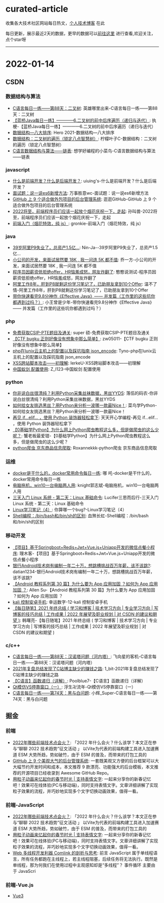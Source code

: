 # curated-article
收集各大技术社区网站每日热文，[个人技术博客](https://github.com/dravenww/blob) 在此

每日更新，展示最近2天的数据，更早的数据可以[前往这里](http://www.dravenwu.top) 进行查看,欢迎关注，点个star呀

<hr/> 

# 2022-01-14 
## CSDN 
### 数据结构与算法 
- [C语言每日一练——第88天：二叉树](https://blog.csdn.net/WhereIsHeroFrom/article/details/120355101): 英雄哪里出来-C语言每日一练——第88天：二叉树 
- [【蓝桥Java每日一练】————6.二叉树的前中后序遍历（递归与迭代）](https://blog.csdn.net/m0_57487901/article/details/122434280): 执 梗-【蓝桥Java每日一练】————6.二叉树的前中后序遍历（递归与迭代） 
- [数据结构—八大排序](https://blog.csdn.net/weixin_57675461/article/details/121903270): Hero 2021-数据结构—八大排序 
- [数据结构：二叉树的遍历（锁定八点智慧树）](https://blog.csdn.net/weixin_50502862/article/details/122398940): 柠檬叶子C-数据结构：二叉树的遍历（锁定八点智慧树） 
- [C语言数据结构与算法——链表](https://blog.csdn.net/weixin_46016019/article/details/122391559): 想学好编程的小菜鸟-C语言数据结构与算法——链表 

### javascript 
- [什么是前端开发？什么是后端开发？](https://blog.csdn.net/qq_41103843/article/details/122464769): uiuing's-什么是前端开发？什么是后端开发？ 
- [面试题：说一说es6新增方法](https://blog.csdn.net/weixin_50736511/article/details/122398629): 万事胜意wc-面试题：说一说es6新增方法 
- [GitHub 上 9 个适合做外包项目的后台管理系统](https://blog.csdn.net/weixin_47080540/article/details/122465827): 逛逛GitHub-GitHub 上 9 个适合做外包项目的后台管理系统 
- [2022将至，前端程序员们应该一起放个烟花庆祝一下，走起](https://blog.csdn.net/weixin_41937552/article/details/122484504): 孙叫兽-2022将至，前端程序员们应该一起放个烟花庆祝一下，走起 
- [前端入门（烟花特效，纯 js）](https://blog.csdn.net/m0_52212261/article/details/122483641): gronkie-前端入门（烟花特效，纯 js） 

### java 
- [39岁阿里P9失业了，总资产1.5亿...](https://blog.csdn.net/pp13164892/article/details/122476052): Nin-Ja--39岁阿里P9失业了，总资产1.5亿... 
- [小公司的开发，来面试居然要 18K , 我一问连 5K 都不值](https://blog.csdn.net/gu1857035894/article/details/122451448): 乔一方-小公司的开发，来面试居然要 18K , 我一问连 5K 都不值 
- [程序员因薪资低拒绝offer，HR恼羞成怒，网友炸翻了](https://blog.csdn.net/weixin_56331124/article/details/122459867): 憨憨说测试-程序员因薪资低拒绝offer，HR恼羞成怒，网友炸翻了 
- [阿里工作8年，肝到P8就剩这份学习笔记了，已助朋友拿到10个Offer](https://blog.csdn.net/qq_42986622/article/details/122480694): 温不了情-阿里工作8年，肝到P8就剩这份学习笔记了，已助朋友拿到10个Offer 
- [带你快速看完9.8分神作《Effective Java》—— 并发篇（工作里的这些坑你都遇到过吗？）](https://blog.csdn.net/HNU_Csee_wjw/article/details/122239784): 小王曾是少年-带你快速看完9.8分神作《Effective Java》—— 并发篇（工作里的这些坑你都遇到过吗？） 

### php 
- [免费获取CSIP-PTE题目及通关](https://blog.csdn.net/kukudeshuo/article/details/122467293): super  硕-免费获取CSIP-PTE题目及通关 
- [【CTF bugku 正则好像没有想象中那么简单】](https://blog.csdn.net/zw05011/article/details/122483680): zw05011-【CTF bugku 正则好像没有想象中那么简单】 
- [php在lunix云主机上的配置以及踩坑指南 json_encode](https://blog.csdn.net/weixin_44822939/article/details/122483341): Tyno-php在lunix云主机上的配置以及踩坑指南 json_encode 
- [XSS跨站脚本攻击——初理解](https://blog.csdn.net/weixin_45996361/article/details/122484748): IerkeU-XSS跨站脚本攻击——初理解 
- [中国蚁剑 配置使用](https://blog.csdn.net/Z_l123/article/details/122481886): Z_l123-中国蚁剑 配置使用 

### python 
- [你非说白丝很清纯？利用Python采集丝袜数据，黑丝YYDS](https://blog.csdn.net/Python_shannian/article/details/122471542): 落伍的码农-你非说白丝很清纯？利用Python采集丝袜数据，黑丝YYDS 
- [如何给女友挑选黑丝？用Python来分析一波哪一款最Nice！](https://blog.csdn.net/cainiao_python/article/details/122465421): 菜鸟学Python-如何给女友挑选黑丝？用Python来分析一波哪一款最Nice！ 
- [再见 if…elif… ，使用 Python 装饰器轻松拿下](https://blog.csdn.net/m0_64355682/article/details/122475151): 天天开心学编程-再见 if…elif… ，使用 Python 装饰器轻松拿下 
- [【0基础学Python】为什么网上Python爬虫教程这么多，但是做爬虫的这么少呢？](https://blog.csdn.net/m0_59236216/article/details/122387564): 蟹老板最爱钳-【0基础学Python】为什么网上Python爬虫教程这么多，但是做爬虫的这么少呢？ 
- [python爬虫 京东商品信息爬取](https://blog.csdn.net/weixin_44774255/article/details/122399619): Roxannekkk-python爬虫 京东商品信息爬取 

### 运维 
- [docker是干什么的，docker常用命令每日一练](https://blog.csdn.net/guorui_java/article/details/115874500): 哪 吒-docker是干什么的，docker常用命令每日一练 
- [电脑拖机，win10一台电脑两人用](https://blog.csdn.net/zhanwuguo8346/article/details/122398727): knight郭志斌-电脑拖机，win10一台电脑两人用 
- [三天入门 Linux 系统 - 第二天：Linux 基础命令](https://blog.csdn.net/m0_50546016/article/details/122392238): Lucifer三思而后行-三天入门 Linux 系统 - 第二天：Linux 基础命令 
- [Linux学习笔记（4）](https://blog.csdn.net/m0_53005929/article/details/122401045): 你算哪一个bug?-Linux学习笔记（4） 
- [Shell编程：/bin/bash和/bin/sh的区别](https://blog.csdn.net/xp871038951/article/details/122450677): 血煞长虹-Shell编程：/bin/bash和/bin/sh的区别 

### 移动开发 
- [【项目】基于Springboot+Redis+Jwt+Vue.js+Uniapp开发的微信点餐小程序](https://blog.csdn.net/qq_41941875/article/details/122457096): 理木客-【项目】基于Springboot+Redis+Jwt+Vue.js+Uniapp开发的微信点餐小程序 
- [银行Android技术岗有编制一年二十万，想跳槽挑战百万年薪，该不该跳?](https://blog.csdn.net/datian1234/article/details/122385966): datian1234-银行Android技术岗有编制一年二十万，想跳槽挑战百万年薪，该不该跳? 
- [【Android 教程系列第 30 篇】为什么要为 App 应用加固 ？如何为 App 应用加固 ？](https://blog.csdn.net/qq_42351033/article/details/122392464): Allen Su-【Android 教程系列第 30 篇】为什么要为 App 应用加固 ？如何为 App 应用加固 ？ 
- [kali 控制安卓手机](https://blog.csdn.net/lws24919/article/details/122341147): 幸运数字-12-kali 控制安卓手机 
- [【每日随笔】2021 年终总结 ( 学习和博客 | 技术学习方向 | 专业学习方向 | 写博客的技巧总结 | 工作成果 | 2022 年展望及职业规划 | 对 CSDN 的建议和期望 )](https://blog.csdn.net/han1202012/article/details/122458374): 韩曙亮-【每日随笔】2021 年终总结 ( 学习和博客 | 技术学习方向 | 专业学习方向 | 写博客的技巧总结 | 工作成果 | 2022 年展望及职业规划 | 对 CSDN 的建议和期望 ) 

### c/c++ 
- [C语言每日一练——第88天：汉诺塔问题（河内塔）](https://blog.csdn.net/m0_63325890/article/details/122434719): 飞向星的客机-C语言每日一练——第88天：汉诺塔问题（河内塔） 
- [2021年复盘总结发现了C站博主缺少的赚钱之路](https://blog.csdn.net/A757291228/article/details/122460264): 1_bit-2021年复盘总结发现了C站博主缺少的赚钱之路 
- [【C语言】函数递归（详解）](https://blog.csdn.net/m0_63123468/article/details/122462534): Poolblue7-【C语言】函数递归（详解） 
- [Qt模仿VS停靠窗口（一）](https://blog.csdn.net/qq_40945965/article/details/122389851): 浮生卍流年-Qt模仿VS停靠窗口（一） 
- [C语言每日一练——第74天：黑与白问题](https://blog.csdn.net/weixin_43772810/article/details/122420360): 小辉_Super-C语言每日一练——第74天：黑与白问题 

## 掘金 
### 前端 
- [2022年哪些前端技术点会火？](https://juejin.cn/post/7051901448044429349): 「2022 年什么会火？什么该学？本文正在参与“聊聊 2022 技术趋势”征文活动 」 以Vite为代表的前端构建工具进入加速赛道 ESM 大势所趋，势如破竹，由于 ESM 的普及，而带来的打包工具的 
- [GitHub 上 9 个美观大气的后台管理系统](https://juejin.cn/post/7052195023311339527): 一套既美观又方便的后台框架可以大大幅节约开发时间和成本，本文推荐 9 款漂亮、功能强大的后台模板，本文推荐的开源项目已经收录到 Awesome GitHub Repo。 
- [用粒子动画来忆起你的春节时光 | 支持表情文字](https://juejin.cn/post/7052152858518487053): 一起来分享你的新春记忆吧！效果可在线体验(PC与移动端)，同时支持表情文字。文章详细讲解了实现粒子效果的流程，并巧妙地实现多个文字切换动画效果，值得一看。 

### 前端-JavaScript 
- [2022年哪些前端技术点会火？](https://juejin.cn/post/7051901448044429349): 「2022 年什么会火？什么该学？本文正在参与“聊聊 2022 技术趋势”征文活动 」 以Vite为代表的前端构建工具进入加速赛道 ESM 大势所趋，势如破竹，由于 ESM 的普及，而带来的打包工具的 
- [用粒子动画来忆起你的春节时光 | 支持表情文字](https://juejin.cn/post/7052152858518487053): 一起来分享你的新春记忆吧！效果可在线体验(PC与移动端)，同时支持表情文字。文章详细讲解了实现粒子效果的流程，并巧妙地实现多个文字切换动画效果，值得一看。 
- [Web 多线程开发利器 Comlink 的剖析与思考](https://juejin.cn/post/7052086825527017480): 前言 JavaScript 属于单线程语言，所有任务都跑在主线程上，若主线程阻塞，后续任务将无法执行。既然是单线程，那为何我们在使用过程中主观感知却是“多线程”？ 事件循环 主要由于 JavaScri 

### 前端-Vue.js 
- [Vue3 <script setup lang="ts"> 使用指南](https://juejin.cn/post/7052531217333223437): Vue3 <script setup lang="ts"> 语法糖的基本使用，及其相关知识点的使用指南。 
- [静态页面代码高亮的一些尝试](https://juejin.cn/post/7052205640642461727): 公司实习，leader 让我实现静态页面的代码高亮，且看我如何一步步完成 leader 的需求，简单易懂，可以来试一试的哦 
- [「 春节游戏 」过年的压岁钱，我真的不能收！](https://juejin.cn/post/7051861310526455838): 每年在收到压岁钱的时候，我们都会推搡一下，可总是害怕推回去了。这个游戏就模拟了领压岁钱的玩法，让我们在欲迎还拒的过程中最后领到压岁钱。 

### 前端-算法 
- [2022首次更文挑战 | 创作学习持续成长，夺宝闯关赢大奖](https://juejin.cn/post/7052884569032392740): Hello , 掘友们 2022首次日新更文挑战来了哦 这已经是掘金第四次举办更文活动啦！掘金酱看到有掘友每次都热情的参加更文活动，并反馈更文活动让自己摆脱刷剧、刷视频，通过持续更文持续巩固基础、学习 
- [力扣题解 第13期：2022. 将一维数组转变成二维数组](https://juejin.cn/post/7052243439856910350): 力扣题解 第13期：2022. 将一维数组转变成二维数组 今日题目难度简单，通过率67.2%，主要考察数组相关操作，你也快来试试吧~ 
- [[路飞]_子数组和排序后的区间和](https://juejin.cn/post/7052320860140634148): 1508. 子数组和排序后的区间和 题目 给你一个数组 nums ，它包含 n 个正整数。你需要计算所有非空连续子数组的和，并将它们按升序排序，得到一个新的包含 n * (n + 1) / 2 个数字 

### 前端-React.js 
- [打造开箱即用的 react 移动端框架](https://juejin.cn/post/7052204193968291870): 前言 如果你使用 React，或者想要学习 React，还在为 create-react-app 的各种配置而烦恼，对项目配置等有疑惑，或许这篇文章能够帮助你~ 
- [为什么我们不默认全局使用React.memo或PureComponent？](https://juejin.cn/post/7052189102044610574): “纯组件”作为性能优化的手段，本应该值得在全局使用。如果我们真的那么做了，则React官方就应该默认所有的组件都是“纯组件”。但事实上React官方并没有这么做，这是为什么？ 
- [项目leader：现在后端有几十万条列表数据，你前端准备怎么渲染？](https://juejin.cn/post/7052318371630546952): 本文已参与「新人创作礼」活动，一起开启掘金创作之路 hi，小伙伴们好，今天给大家分享虚拟列表实战。工作中我们常常会遇到一些重磅问题，比如这里的列表超大数据渲染问题。很明显，几十万的数据不可能一次请求， 

### 前端-CSS 
- [用粒子动画来忆起你的春节时光 | 支持表情文字](https://juejin.cn/post/7052152858518487053): 一起来分享你的新春记忆吧！效果可在线体验(PC与移动端)，同时支持表情文字。文章详细讲解了实现粒子效果的流程，并巧妙地实现多个文字切换动画效果，值得一看。 
- [深入浅出 CSS 动画](https://juejin.cn/post/7052506940777168927): 本文将比较全面细致的梳理一下 CSS 动画的方方面面，针对每个属性用法的讲解及进阶用法的示意，希望能成为一个比较好的从入门到进阶的教程。 CSS 动画介绍及语法 首先，我们来简单介绍一下 CSS 动画 
- [快过年了，我写了一个放鞭炮动画🔥](https://juejin.cn/post/7052587733553774622): PK创意闹新春，我正在参加「春节创意投稿大赛」，详情请看：春节创意投稿大赛” 效果展示 首先放上效果图： 线上预览地址：鞭炮动画 ps：动画是一次性的，每次刷新才能看到效果，毕竟鞭炮燃放后就没了（偷懒 

### 前端-TypeScript 
- [通过一个手风琴式折叠卡片的例子解释：为什么DCarouseIndicator不直接用DCarousel上的pageIndex？](https://juejin.cn/post/7052107147496128549): 前两天写了一篇前端积木理论的实战文章，以DevUI组件库的Carousel走马灯组件为例，详细地阐述了如何将积木理论运用到组件开发中，里面提到抽象和分层的思想，通过抽象的思想将Carousel组件最核 
- [深入TypeScript，掌握接口和泛型](https://juejin.cn/post/7052252774381125662): 1. 前言 这篇文章主要介绍TypeScript的接口声明interface和泛型，这两个是在实际项目开发中比较常用的，所以单独写一篇文章介绍。 如果想从0开始学习TypeScript的同学，极力推荐 
- [【初学者笔记】🐯年要掌握 Typescript ](https://juejin.cn/post/7052514082330509319): 一尾流莺在此预祝大家虎年大吉 ~ ！JavaScript 是弱类型语言， 很多错误只有在运行时才会被发现，而 TypeScript 提供了一套静态检测机制, 可以帮助我们在编译时就发现错误。 

### 前端-LeetCode 
- [[路飞]_leetcode-315-计算右侧小于当前元素的个数](https://juejin.cn/post/7052299208048508936): [题目地址] [B站地址] 给你一个整数数组 nums **，按要求返回一个新数组 counts **。数组 counts 有该性质： counts[i] 的值是  nums[i] 右侧小于 nums 
- [[路飞]_leetcode-128-最长连续序列](https://juejin.cn/post/7052667193669976072): 题目描述 [题目地址] 给定一个未排序的整数数组 nums ，找出数字连续的最长序列（不要求序列元素在原数组中连续）的长度。 请你设计并实现时间复杂度为 O(n) **的算法解决此问题。 示例 1：  
- [LeetCode——螺旋矩阵（上下左右四指针辅助法）](https://juejin.cn/post/7052878023846002725): 题目描述 解题思路 首先定义四个指针，指向如下图所示： 按照顺时针进行遍历，分别是从左到右、从上到下、从右到左、从下到上的思路。 一轮循环后让左指针+1，继续下一轮循环，需要注意的是每次移动指针的时候 

### 前端-Node.js 
- [一次配置，处处开发(Configure Once Develop Anywhere)](https://juejin.cn/post/7052671346546835493): 一次配置，处处开发(Configure Once Develop Anywhere) 云端化你的所有开发环境，妈妈再也不用担心你的电脑坏掉重装环境了。 
- [基于nodejs 的几种http文件传输方案实践](https://juejin.cn/post/7052946931194003463): 基于nodejs的http文件传输方案在现阶段的前后端全栈开发中有都很重要的作用，本文我将通过几种方案实现http传输大文件 
- [koa踩坑日记（一）](https://juejin.cn/post/7052712021573402631): koa踩坑日记（一） 在学习koa的过程中，遇到了一个比较坑的地方，我以为是koa的bug，还给koa提了个issue，然后有个朋友给了个能解决问题的方法，我试了下，确实报错解决了，但是方法太粗暴。后 

### 前端-面试 
- [重构「屎山」？你可能永远也不该做这件事！](https://juejin.cn/post/7052237311106351111): 「 驾驭屎山的唯一方法，不是重构，而是 不重构 」 面对屎山，我们究竟要不要重构？重构前需要做好哪些准备？ 
- [最全的前端性能定位总结](https://juejin.cn/post/7052918009555320839): 前言 大家好 我是鲨鱼哥~ 这是鲨鱼哥 2022 年的第一篇文章 为啥第一篇文章就要写前端性能定位相关呢 其实老粉都知道 性能优化文章我早在去年六月就说要完成的 各种事情一耽误 就过了大半年了 
- [Day13 - 闭包应用6 - 构建器打包webpack](https://juejin.cn/post/7052658786477015054): 基本概念 完整的手写webpack原理请看 大家一键三连后就可以观看了 🔥 📺 手写webpack 做了一夜动画，让大家十分钟搞懂Webpack 如何实现模块打包 A模块 a.js 入口index.j 

### 前端-Webpack 
- [如何编排你的异步任务并发数量，在Webpack5中我找到了答案](https://juejin.cn/post/7052609791641780260): 如何设计一款任务调度器有序的控制任务并发数，在 Webpack5 中我找到了答案。文章带你了解V5新增的任务调度机制，利用它设计哲学循序渐进带你实现一款属于自己的任务调度器。 
- [react-app-rewrited 的替代品 craco 及最佳实践](https://juejin.cn/post/7052313137315332127): 在今年 4 月份时，公司内部要新起一个业务项目，正好在这之前 React 17 跟 create-react-app 最新版本 4.0 发布了，就打算用新版 CRA 升级一下公司内部老旧的脚手架（其实 
- [webpack中Source Map的理解](https://juejin.cn/post/7052913098180526110): ​ 引子：当我们在终端中运行npm run dev时，如果代码出现问题报错时， 我们通过控制台看到的错误是在代码压缩后的，而不是源代码的错误，具体如下图： ​ ​ 可以看出， 我们在源代码中故意写错c 

### 前端-微信小程序 
- [【微信小程序】春节 “迎春对联” 微信小程序 丨 2022🧭](https://juejin.cn/post/7052330722396700703): 新年将至，做个智能迎春对联小程序给大伙助助兴！提前祝各位掘友们，2022新年快落！新春快落！快快落... 
- [小程序框架Remax原理分析](https://juejin.cn/post/7052977291873239071): 在 remax，taro3 这类重运行时小程序框架出来前，主要流行的方案是提前将 vue 或者 react 代码编译成 wxml，受限于小程序的语法，我们在开发的过程当中语法会受到很多限制，vue 可 
- [小程序开发实用小知识](https://juejin.cn/post/7052981376898826277): 本文主要带领大家一起梳理一下微信生态下日常开发中常见的一些概念，以及小程序和其他生态环境的相互跳转方案 

### 前端-年终总结 
- [用个人博客打造一个酷酷的工作流！](https://juejin.cn/post/7052955623255703588): 每个程序员都拥有属于自己的一个工作流，我们如何自己来打造一个完善的工作流来帮助自己提高工作效率呢？如何合理使用自己的博客呢，对其进行扩展让他不仅仅只是存储文章呢？ 

### 前端-后端 
- [掘金一周启航，带你围观有深度、有趣的掘友大作 |  2022.01.12](https://juejin.cn/post/7052173789408264229): 新年新气象，掘金一周重新营业啦！在歇业的这段时间，「掘金一周」进行了全面地升级改造，意在为广大掘友提供一个更全面的精读窗口，相信会带给你全新的阅读体验。文末互动有奖！ 
- [一篇域名从购买到备案到解析的详细教程](https://juejin.cn/post/7052257775270756366): 前言 在 《一篇带你用 VuePress + Github Pages 搭建博客》中，我们使用 VuePress 搭建了一个博客，在 《一篇从购买服务器到部署博客代码的详细教程》中，我们将代码部署到服 
- [2022首次更文挑战 | 创作学习持续成长，夺宝闯关赢大奖](https://juejin.cn/post/7052884569032392740): Hello , 掘友们 2022首次日新更文挑战来了哦 这已经是掘金第四次举办更文活动啦！掘金酱看到有掘友每次都热情的参加更文活动，并反馈更文活动让自己摆脱刷剧、刷视频，通过持续更文持续巩固基础、学习 

### 前端-Flutter 
- [Flutter 轻量级引擎实践与优化](https://juejin.cn/post/7051466103419043877): 本文介绍了字节业务在 Flutter 轻量级引擎上的实践历程，介绍了在此过程中遇到的各种各样的问题以及最终使用的解决方案。 
- [北海（Kraken）v0.10.0 发布 - 支持 Flutter Widget 混合渲染](https://juejin.cn/post/7052593630459985933): 北海（Kraken）v0.10.0 发布 - 支持 Flutter Widget 混合渲染 前言 经过 2 个多月紧张的开发工作，今天我们发布了全新的 0.10.0 版本，该版本的核心功能是支持 Fl 
- [M1芯片Mac配置Flutter开发环境](https://juejin.cn/post/7051921108957659166): 本文介绍了在M1芯片的Mac设备下，配置Flutter开发环境的几个步骤。包括配置iOS和安卓的开发环境，以及配置Flutter的环境等。 

### 后端 
- [浅入浅出Spring架构设计](https://juejin.cn/post/7052116392979464205): 对于这样的问题，大部分人都是处于一种朦朦胧胧的状态，说的出来，但又不是完全说的出来，今天我们就以架构设计的角度尝试解开Spring的神秘面纱。 
- [面试官让我设计个LRU缓存，结果...](https://juejin.cn/post/7052621126966444069): 小黑有个朋友最近去面试，过程中有问他一些缓存相关的问题。 让他回答一下，设计一个LRU缓存，应该怎么实现 我这个朋友呢，应该是没好好准备这块儿内容，反正是没咋答上来，于是。。。 
- [为啥春节抢红包总不是手气最佳？看完微信抢红包算法你就明白了！](https://juejin.cn/post/7052548921456853022): 前言     春节必不可少的活动就是抢红包啦，从以前的纸质红包到现在互联网红包（以微信红包为首），今天我们就来分析一下抢红 

### Android 
- [让每一年都在变强的路上 | 三年安卓的年度总结](https://juejin.cn/post/7052136834742091783): 又是一年年关将至。 每到这个时候，大家都会列个清单，做了什么，还有什么还没有做。 我也大概捋了一下，嚯，跟大部分的小伙伴一样，完成的计划给人感觉才过了大半年。 慢是慢了一点，顺着今年的时间线，聊聊今年 
- [拯救OOM！字节自研 Android 虚拟机内存管理优化黑科技 mSponge](https://juejin.cn/post/7052574440734851085): 本文描述的虚拟机内存管理优化方案，是从应用侧视角对 Android 虚拟机内存管理进行改造，优化了虚拟机对 LargeObjectSpace 的内存管理策略，间接增加其它内存空间使用上限。 
- [Android架构学习之路一-漫谈](https://juejin.cn/post/7052201118092230669): Android架构学习之路系列 架构不是一蹴而就的，希望我们有一天的时候，能够从自己写的代码中找到架构的成就感，而不是干几票就跑路。 

### IOS 
- [用 SwiftUI 实现一个开源的 App Store](https://juejin.cn/post/7051512478630412301): AppStore 在 iOS 11 之前，排行榜一直是衡量 App 活跃度的指标，但 iOS 11 后苹果弱化了榜单功能，导致查询榜单困难，编者通过深入调研最终用 SwiftUI 实现了一个开源App 
- [使用ARKit+CAEmitterLayer粒子发射器放个烟花](https://juejin.cn/post/7051373996721307662): PK创意闹新春，我正在参加「春节创意投稿大赛」，详情请看：春节创意投稿大赛 前言 马上就要过年了，在这里提前祝大家新年快乐。还记得小时候放鞭炮、放烟花的快乐时光吗，在大城市里面不让放烟花，就算在农村， 
- [iOS 优化 - 启动优化](https://juejin.cn/post/7051939820414861343): 前言 Hi Coder，我是 CoderStar！ 距离上次发完年终总结已经有将近一个月的时间，这一个月来也面试了将近 40 位候选人，或多或少有了一些感想，后面会单独发篇文章跟大家聊一聊这个话题。  

## GitHub 
### Javascript 
- [ethereumbook/ethereumbook](https://github.com/ethereumbook/ethereumbook): Mastering Ethereum, by Andreas M. Antonopoulos, Gavin Wood 
- [alyssaxuu/omni](https://github.com/alyssaxuu/omni): The all-in-one tool to supercharge your productivity 
- [microsoft/BotBuilder-Samples](https://github.com/microsoft/BotBuilder-Samples): Welcome to the Bot Framework samples repository. Here you will find task-focused samples in C#, JavaScript and TypeScript to help you get started with the Bot Framework SDK! 
- [ColorlibHQ/AdminLTE](https://github.com/ColorlibHQ/AdminLTE): AdminLTE - Free admin dashboard template based on Bootstrap 4 
- [airbnb/javascript](https://github.com/airbnb/javascript): JavaScript Style Guide 
- [SortableJS/Sortable](https://github.com/SortableJS/Sortable): Reorderable drag-and-drop lists for modern browsers and touch devices. No jQuery or framework required. 
- [shufflewzc/faker2](https://github.com/shufflewzc/faker2): 不知名大佬备份 
- [twbs/bootstrap](https://github.com/twbs/bootstrap): The most popular HTML, CSS, and JavaScript framework for developing responsive, mobile first projects on the web. 
- [semantic-release/semantic-release](https://github.com/semantic-release/semantic-release): Fully automated version management and package publishing 
- [kenwheeler/slick](https://github.com/kenwheeler/slick): the last carousel you'll ever need 

### Vue 
- [prabhatsharma/zinc](https://github.com/prabhatsharma/zinc): Zinc Search engine. A lightweight alternative to elasticsearch that requires minimal resources, written in Go. 
- [wangyuan389/mall-cook](https://github.com/wangyuan389/mall-cook): 低代码平台，H5商城可视化搭建平台 
- [arco-design/arco-design-pro-vue](https://github.com/arco-design/arco-design-pro-vue): An out-of-the-box solution to quickly build enterprise-level applications based on Arco Design. 
- [saadeghi/daisyui](https://github.com/saadeghi/daisyui): Tailwind Components 
- [element-plus/element-plus](https://github.com/element-plus/element-plus): A Vue.js 3 UI Library made by Element team 
- [chuzhixin/vue-admin-better](https://github.com/chuzhixin/vue-admin-better): vue3 admin,vue3.0 admin,vue后台管理,vue-admin,vue3.0-admin,admin,vue-admin,vue-element-admin,ant-design，vue-admin-beautiful-pro,vab admin pro,vab admin plus主线版本基于element-plus、element-ui、ant-design-vue三者并行开发维护，同时支持电脑，手机，平板，切换分支查看不同的vue版本，element-plus版本已发布(vue3,vue3.0,vue,vue3.x,vue.js) 
- [PanJiaChen/vue-element-admin](https://github.com/PanJiaChen/vue-element-admin): A magical vue admin 
- [varletjs/varlet](https://github.com/varletjs/varlet): 基于Vue3的Material design风格移动端组件库 Material design mobile component library for Vue3 
- [ElemeFE/element](https://github.com/ElemeFE/element): A Vue.js 2.0 UI Toolkit for Web 
- [nocodb/nocodb](https://github.com/nocodb/nocodb): Open Source Airtable Alternative 

### Typescript 
- [withastro/astro](https://github.com/withastro/astro): Build fast websites, faster. 
- [apache/superset](https://github.com/apache/superset): Apache Superset is a Data Visualization and Data Exploration Platform 
- [cyrildiagne/ar-cutpaste](https://github.com/cyrildiagne/ar-cutpaste): Cut and paste your surroundings using AR 
- [angular/angular](https://github.com/angular/angular): The modern web developer’s platform 
- [jupyterlab/jupyterlab](https://github.com/jupyterlab/jupyterlab): JupyterLab computational environment. 
- [JedWatson/react-select](https://github.com/JedWatson/react-select): The Select Component for React.js 
- [angular/angular-cli](https://github.com/angular/angular-cli): CLI tool for Angular 
- [mobxjs/mobx](https://github.com/mobxjs/mobx): Simple, scalable state management. 
- [type-challenges/type-challenges](https://github.com/type-challenges/type-challenges): Collection of TypeScript type challenges with online judge 
- [appsmithorg/appsmith](https://github.com/appsmithorg/appsmith): Low code project to build admin panels, internal tools, and dashboards. Connect to 15+ database integrations. 

### Python 
- [facebookresearch/ConvNeXt](https://github.com/facebookresearch/ConvNeXt): Code release for ConvNeXt model 
- [itcharge/LeetCode-Py](https://github.com/itcharge/LeetCode-Py): 「算法通关手册」，超详细的「算法与数据结构」基础讲解教程，「LeetCode」650+ 道题目 Python 版的详细解析。通过「算法理论学习」和「编程实战练习」相结合的方式，从零基础到彻底掌握算法知识。 
- [ultralytics/yolov5](https://github.com/ultralytics/yolov5): YOLOv5in PyTorch > ONNX > CoreML > TFLite 
- [astropy/astropy](https://github.com/astropy/astropy): Astronomy and astrophysics core library 
- [Textualize/rich](https://github.com/Textualize/rich): Rich is a Python library for rich text and beautiful formatting in the terminal. 
- [pandas-dev/pandas](https://github.com/pandas-dev/pandas): Flexible and powerful data analysis / manipulation library for Python, providing labeled data structures similar to R data.frame objects, statistical functions, and much more 
- [sxyu/svox2](https://github.com/sxyu/svox2): Plenoxels: Radiance Fields without Neural Networks, Code release WIP 
- [pytube/pytube](https://github.com/pytube/pytube): A lightweight, dependency-free Python library (and command-line utility) for downloading YouTube Videos. 
- [521xueweihan/HelloGitHub](https://github.com/521xueweihan/HelloGitHub): 分享 GitHub 上有趣、入门级的开源项目。Share interesting, entry-level open source projects on GitHub. 
- [qilingframework/qiling](https://github.com/qilingframework/qiling): Qiling Advanced Binary Emulation Framework 

### Go 
- [kubernetes-sigs/cluster-api](https://github.com/kubernetes-sigs/cluster-api): Home for Cluster API, a subproject of sig-cluster-lifecycle 
- [urfave/cli](https://github.com/urfave/cli): A simple, fast, and fun package for building command line apps in Go 
- [hashicorp/vault](https://github.com/hashicorp/vault): A tool for secrets management, encryption as a service, and privileged access management 
- [go-task/task](https://github.com/go-task/task): A task runner / simpler Make alternative written in Go 
- [moby/moby](https://github.com/moby/moby): Moby Project - a collaborative project for the container ecosystem to assemble container-based systems 
- [grafana/loki](https://github.com/grafana/loki): Like Prometheus, but for logs. 
- [nikochiko/autosaved](https://github.com/nikochiko/autosaved): Never worry about losing your code. Written in Go 
- [fluxcd/flux2](https://github.com/fluxcd/flux2): Open and extensible continuous delivery solution for Kubernetes. Powered by GitOps Toolkit. 
- [jkstack/natpass](https://github.com/jkstack/natpass): 新一代主机管理工具，支持web vnc和web shell 
- [Xhofe/alist](https://github.com/Xhofe/alist): Another file list program that supports multiple storage, powered by Gin and React. / 一个支持多存储的文件列表程序，使用 Gin 和 React 。 

### Php 
- [crater-invoice/crater](https://github.com/crater-invoice/crater): Open Source Invoicing Solution for Individuals & Businesses 
- [vimeo/psalm](https://github.com/vimeo/psalm): A static analysis tool for finding errors in PHP applications 
- [doctrine/orm](https://github.com/doctrine/orm): Doctrine Object Relational Mapper (ORM) 
- [WordPress/wordpress-develop](https://github.com/WordPress/wordpress-develop): WordPress Develop, Git-ified. Synced from git://develop.git.wordpress.org/, including branches and tags! This repository is just a mirror of the WordPress subversion repository. Please include a link to a pre-existing ticket onwith every pull request. 
- [symfony/symfony](https://github.com/symfony/symfony): The Symfony PHP framework 
- [squizlabs/PHP_CodeSniffer](https://github.com/squizlabs/PHP_CodeSniffer): PHP_CodeSniffer tokenizes PHP files and detects violations of a defined set of coding standards. 
- [rectorphp/rector](https://github.com/rectorphp/rector): Instant Upgrades and Automated Refactoring of any PHP 5.3+ code 
- [SpartnerNL/Laravel-Excel](https://github.com/SpartnerNL/Laravel-Excel): Supercharged Excel exports and imports in Laravel 
- [laravel/framework](https://github.com/laravel/framework): The Laravel Framework. 
- [bagisto/bagisto](https://github.com/bagisto/bagisto): An easy to use, free and open source laravel eCommerce platform to build your online shop in no time. 

### Rust 
- [alacritty/alacritty](https://github.com/alacritty/alacritty): A cross-platform, OpenGL terminal emulator. 
- [messense/aliyundrive-webdav](https://github.com/messense/aliyundrive-webdav): 阿里云盘 WebDAV 服务 
- [AppFlowy-IO/appflowy](https://github.com/AppFlowy-IO/appflowy): AppFlowy is an open-source alternative to Notion. You are in charge of your data and customizations. Built with Flutter and Rust. 
- [openfare/openfare](https://github.com/openfare/openfare): Micropayment funded software. 
- [paritytech/polkadot](https://github.com/paritytech/polkadot): Polkadot Node Implementation 
- [TheAlgorithms/Rust](https://github.com/TheAlgorithms/Rust): All Algorithms implemented in Rust 
- [rust-lang/rust-clippy](https://github.com/rust-lang/rust-clippy): A bunch of lints to catch common mistakes and improve your Rust code 
- [swc-project/swc](https://github.com/swc-project/swc): Rust-based platform for the Web 
- [hyperium/tonic](https://github.com/hyperium/tonic): A native gRPC client & server implementation with async/await support. 
- [parcel-bundler/parcel-css](https://github.com/parcel-bundler/parcel-css): A CSS parser, transformer, and minifier written in Rust. 

### Object-C 
- [AFNetworking/AFNetworking](https://github.com/AFNetworking/AFNetworking): A delightful networking framework for iOS, macOS, watchOS, and tvOS. 
- [openid/AppAuth-iOS](https://github.com/openid/AppAuth-iOS): iOS and macOS SDK for communicating with OAuth 2.0 and OpenID Connect providers. 
- [Sunnyyoung/WeChatTweak-macOS](https://github.com/Sunnyyoung/WeChatTweak-macOS): A dynamic library tweak for WeChat macOS - 首款微信 macOS 客户端撤回拦截与多开 
- [firebase/firebase-ios-sdk](https://github.com/firebase/firebase-ios-sdk): Firebase iOS SDK 
- [adjust/ios_sdk](https://github.com/adjust/ios_sdk): This is the iOS SDK of 
- [MustangYM/WeChatExtension-ForMac](https://github.com/MustangYM/WeChatExtension-ForMac): Mac微信功能拓展/微信插件/微信小助手(A plugin for Mac WeChat) 
- [OneSignal/OneSignal-iOS-SDK](https://github.com/OneSignal/OneSignal-iOS-SDK): OneSignal is a free push notification service for mobile apps. This plugin makes it easy to integrate your native iOS app with OneSignal. 
- [swisspol/GCDWebServer](https://github.com/swisspol/GCDWebServer): The #1 HTTP server for iOS, macOS & tvOS (also includes web based uploader & WebDAV server) 
- [SDWebImage/SDWebImage](https://github.com/SDWebImage/SDWebImage): Asynchronous image downloader with cache support as a UIImageView category 
- [Kureev/react-native-blur](https://github.com/Kureev/react-native-blur): React Native Blur component 



<hr/> 

# 2022-01-13 
## CSDN 
### 数据结构与算法 
- [数据结构—八大排序](https://blog.csdn.net/weixin_57675461/article/details/121903270): Hero 2021-数据结构—八大排序 
- [【蓝桥Java每日一练】————6.二叉树的前中后序遍历（递归与迭代）](https://blog.csdn.net/m0_57487901/article/details/122434280): 执 梗-【蓝桥Java每日一练】————6.二叉树的前中后序遍历（递归与迭代） 
- [C语言数据结构与算法——链表](https://blog.csdn.net/weixin_46016019/article/details/122391559): 想学好编程的小菜鸟-C语言数据结构与算法——链表 
- [Python数据结构与算法（2.3）——链表](https://blog.csdn.net/LOVEmy134611/article/details/122275986): 盼小辉丶-Python数据结构与算法（2.3）——链表 
- [【C++】手把手教你写出自己的Stack和Queue类](https://blog.csdn.net/qq_53268869/article/details/122369174): Ornamrr-【C++】手把手教你写出自己的Stack和Queue类 

### javascript 
- [什么是前端开发？什么是后端开发？](https://blog.csdn.net/qq_41103843/article/details/122464769): uiuing's-什么是前端开发？什么是后端开发？ 
- [面试题：说一说es6新增方法](https://blog.csdn.net/weixin_50736511/article/details/122398629): 万事胜意wc-面试题：说一说es6新增方法 
- [echarts实现河南各省市区县地图（河南省各省市区县地图json文件可以在我博客里下载）](https://blog.csdn.net/weixin_42762167/article/details/122364696): _我爱搬砖-echarts实现河南各省市区县地图（河南省各省市区县地图json文件可以在我博客里下载） 
- [HTML期末作业~个人信息展示网站响应式模板(HTML+CSS+JavaScript)](https://blog.csdn.net/weixin_52691965/article/details/122431077): 前端老实人-HTML期末作业~个人信息展示网站响应式模板(HTML+CSS+JavaScript) 
- [CSS的三大样式](https://blog.csdn.net/weixin_43417844/article/details/122396018): 狂飙的肥兔-CSS的三大样式 

### java 
- [小公司的开发，来面试居然要 18K , 我一问连 5K 都不值](https://blog.csdn.net/gu1857035894/article/details/122451448): 乔一方-小公司的开发，来面试居然要 18K , 我一问连 5K 都不值 
- [今天面了个字节拿35K出来的，真是小刀拉屁股，给我开了眼](https://blog.csdn.net/littlejava_/article/details/122441754): littlejava_-今天面了个字节拿35K出来的，真是小刀拉屁股，给我开了眼 
- [杀死一个java开发不用枪，改三次需求就够了。](https://blog.csdn.net/pp13164892/article/details/122434305): Nin-Ja--杀死一个java开发不用枪，改三次需求就够了。 
- [重学设计模式——你真的面向对象了吗？](https://blog.csdn.net/huangliniqng/article/details/122310453): 黄林晴-重学设计模式——你真的面向对象了吗？ 
- [面试了个32岁的程序员，他回答JVM题的姿势令人永生难忘](https://blog.csdn.net/superjava_/article/details/122385423): superjava_-面试了个32岁的程序员，他回答JVM题的姿势令人永生难忘 

### php 
- [zblog采集全套zblog采集方法](https://blog.csdn.net/qq_42994008/article/details/122464755): 147SEO-zblog采集全套zblog采集方法 
- [wordpress更新下载插件需要ftp](https://blog.csdn.net/xbtnt/article/details/122464762): 山中有木-wordpress更新下载插件需要ftp 
- [靶场DC-3](https://blog.csdn.net/JJ951001/article/details/122464381): r3h4ck-靶场DC-3 
- [靶机渗透【lazysysadmin】](https://blog.csdn.net/qq_52576844/article/details/122435265): ‍‍‪‍pinkward-靶机渗透【lazysysadmin】 
- [《从0到1：CTFer成长之路》afr_1](https://blog.csdn.net/weixin_43651049/article/details/122463712): ZhShy23-《从0到1：CTFer成长之路》afr_1 

### python 
- [python爬虫 京东商品信息爬取](https://blog.csdn.net/weixin_44774255/article/details/122399619): Roxannekkk-python爬虫 京东商品信息爬取 
- [Python让Excel飞起来—批量处理行、列和单元格](https://blog.csdn.net/Colorfully_lu/article/details/122347926): Colorfully_lu-Python让Excel飞起来—批量处理行、列和单元格 
- [怎么自学python，大概要多久？](https://blog.csdn.net/kj7762/article/details/122439716): 燕山588-怎么自学python，大概要多久？ 
- [50 行 Python 代码就可以制作一个数据大屏？](https://blog.csdn.net/m0_62051288/article/details/122382767): 晨xi的光-50 行 Python 代码就可以制作一个数据大屏？ 
- [用pycham，你还在单个安装项目依赖库？](https://blog.csdn.net/dchzxl/article/details/122389426): Python和数据分析-用pycham，你还在单个安装项目依赖库？ 

### 运维 
- [三天入门 Linux 系统 - 第二天：Linux 基础命令](https://blog.csdn.net/m0_50546016/article/details/122392238): Lucifer三思而后行-三天入门 Linux 系统 - 第二天：Linux 基础命令 
- [电脑拖机，win10一台电脑两人用](https://blog.csdn.net/zhanwuguo8346/article/details/122398727): knight郭志斌-电脑拖机，win10一台电脑两人用 
- [Linux学习笔记（4）](https://blog.csdn.net/m0_53005929/article/details/122401045): 你算哪一个bug?-Linux学习笔记（4） 
- [1.Docker（安装部署、Dockerfile镜像优化、仓库搭建）](https://blog.csdn.net/weixin_47244001/article/details/122348911): 太阳晒-1.Docker（安装部署、Dockerfile镜像优化、仓库搭建） 
- [MySQL 优化真的难吗？学习第2天](https://blog.csdn.net/hihell/article/details/122329187): 梦想橡皮擦-MySQL 优化真的难吗？学习第2天 

### 移动开发 
- [银行Android技术岗有编制一年二十万，想跳槽挑战百万年薪，该不该跳?](https://blog.csdn.net/datian1234/article/details/122385966): datian1234-银行Android技术岗有编制一年二十万，想跳槽挑战百万年薪，该不该跳? 
- [【项目】基于Springboot+Redis+Jwt+Vue.js+Uniapp开发的微信点餐小程序](https://blog.csdn.net/qq_41941875/article/details/122457096): 理木客-【项目】基于Springboot+Redis+Jwt+Vue.js+Uniapp开发的微信点餐小程序 
- [微信小程序 连接云数据库（不使用云函数）进行 登录、注册、查询（包括模糊查询）快速实现 亲测可用](https://blog.csdn.net/qq_45884783/article/details/122449246): 寂静花开-微信小程序 连接云数据库（不使用云函数）进行 登录、注册、查询（包括模糊查询）快速实现 亲测可用 
- [uniapp的基本使用](https://blog.csdn.net/weixin_46596213/article/details/121170871): 懒羊羊♛-uniapp的基本使用 
- [kali 控制安卓手机](https://blog.csdn.net/lws24919/article/details/122341147): 幸运数字-12-kali 控制安卓手机 

### c/c++ 
- [2021年复盘总结发现了C站博主缺少的赚钱之路](https://blog.csdn.net/A757291228/article/details/122460264): 1_bit-2021年复盘总结发现了C站博主缺少的赚钱之路 
- [C++惨遭吐槽？最难学的编程语言TOP5出炉](https://blog.csdn.net/cz_00001/article/details/122404044): 传智教育-C++惨遭吐槽？最难学的编程语言TOP5出炉 
- [【C语言】函数递归（详解）](https://blog.csdn.net/m0_63123468/article/details/122462534): Poolblue7-【C语言】函数递归（详解） 
- [C语言每日一练——第74天：黑与白问题](https://blog.csdn.net/weixin_43772810/article/details/122420360): 小辉_Super-C语言每日一练——第74天：黑与白问题 
- [【C/C++寒假学习计划】当别人在看波吉时，而我内卷的无法自拔](https://blog.csdn.net/weixin_45713725/article/details/122378960): MAX在码字-【C/C++寒假学习计划】当别人在看波吉时，而我内卷的无法自拔 

## 掘金 
### 前端 
- [2022前端，推荐7款值得深入学习的“👑新贵前端库”!](https://juejin.cn/post/7051598110316822542): 人可能会说谎，但是数据不会。2021哪些👑前端框架★star★暴涨？让我们看看其中哪些值得在2022深入学习！ 
- [2022年哪些前端技术点会火？](https://juejin.cn/post/7051901448044429349): 「2022 年什么会火？什么该学？本文正在参与“聊聊 2022 技术趋势”征文活动 」 以Vite为代表的前端构建工具进入加速赛道 ESM 大势所趋，势如破竹，由于 ESM 的普及，而带来的打包工具的 
- [Three.js 实现虎年春节3D创意页面](https://juejin.cn/post/7051745314914435102): 虎年 🐅春节将至，本文使用 React+Three.js技术栈，实现趣味3D创意页面。本文主要包括：ShadowMaterial、 MeshPhongMaterial两种基本材质、补间动画等 

### 前端-JavaScript 
- [2022前端，推荐7款值得深入学习的“👑新贵前端库”!](https://juejin.cn/post/7051598110316822542): 人可能会说谎，但是数据不会。2021哪些👑前端框架★star★暴涨？让我们看看其中哪些值得在2022深入学习！ 
- [2022年哪些前端技术点会火？](https://juejin.cn/post/7051901448044429349): 「2022 年什么会火？什么该学？本文正在参与“聊聊 2022 技术趋势”征文活动 」 以Vite为代表的前端构建工具进入加速赛道 ESM 大势所趋，势如破竹，由于 ESM 的普及，而带来的打包工具的 
- [在浏览器中，把 Vite 跑起来了！](https://juejin.cn/post/7051421323033051149): 成功把 Vite 成功在浏览器中运行起来了。这引起了我的兴趣，如何把重度依赖 node 的一个 Vite 跑在浏览器上？接下来，就和我一起探索揭秘吧。 

### 前端-Vue.js 
- [在浏览器中，把 Vite 跑起来了！](https://juejin.cn/post/7051421323033051149): 成功把 Vite 成功在浏览器中运行起来了。这引起了我的兴趣，如何把重度依赖 node 的一个 Vite 跑在浏览器上？接下来，就和我一起探索揭秘吧。 
- [用积木理论设计一个灵活好用的Carousel走马灯组件](https://juejin.cn/post/7051370356585529357): 之前写了一篇前端开发的积木理论，给大家分享了我的组件设计价值观，有小伙伴评论： 主要是那篇文章比较偏理论，列举的案例也太简单，因此决定写一篇实战类的文章。 由于我们DevUI是专业做组件库，就以Car 
- [静态页面代码高亮的一些尝试](https://juejin.cn/post/7052205640642461727): 公司实习，leader 让我实现静态页面的代码高亮，且看我如何一步步完成 leader 的需求，简单易懂，可以来试一试的哦 

### 前端-算法 
- [力扣题解 第13期：2022. 将一维数组转变成二维数组](https://juejin.cn/post/7052243439856910350): 力扣题解 第13期：2022. 将一维数组转变成二维数组 今日题目难度简单，通过率67.2%，主要考察数组相关操作，你也快来试试吧~ 
- [[路飞]_leetcode-887-鸡蛋掉落](https://juejin.cn/post/7051884819453575181): 堪称全网最细致，最全面的扔鸡蛋讲解。 如果读完本文你还不会做本题，那一定是我的问题，请在评论区说出你的问题，我一定第一时间解答。 
- [[路飞]_子数组和排序后的区间和](https://juejin.cn/post/7052320860140634148): 1508. 子数组和排序后的区间和 题目 给你一个数组 nums ，它包含 n 个正整数。你需要计算所有非空连续子数组的和，并将它们按升序排序，得到一个新的包含 n * (n + 1) / 2 个数字 

### 前端-React.js 
- [不优雅的 React Hooks](https://juejin.cn/post/7051535411042058271): 时至 2021 年年底，React Hooks 已在 React 生态中大放异彩，席卷了几乎所有的 React 应用。而其又与 Function Component 以及 Fiber 架构几近天作之合 
- [京东移动端组件库 React 版如约而来](https://juejin.cn/post/7051378930548211742): 京东零售开源项目 NutUI 是一套京东风格的轻量级移动端组件库，开发和服务于移动 Web 界面的企业级产品。经过长时间的研发与打磨，React 版终于要和大家见面了！ 
- [三分钟带你彻底读懂React任务调度以及背后的算法](https://juejin.cn/post/7051878454433677319): 刚刚遇到小明，问了他一个问题: 给你一个数字数组，找出最小的数字，怎么整？ 小明：Array.sort！ 

### 前端-CSS 
- [用粒子动画来忆起你的春节时光 | 支持表情文字](https://juejin.cn/post/7052152858518487053): 一起来分享你的新春记忆吧！效果可在线体验(PC与移动端)，同时支持表情文字。文章详细讲解了实现粒子效果的流程，并巧妙地实现多个文字切换动画效果，值得一看。 
- [过年了~我用CSS画了个灯笼，看着真喜庆](https://juejin.cn/post/7051370971932033038): 过年了~ 过年了~ 过年了~ 辞旧迎新过年啦 张灯结彩春节啦~ 金鸡起舞送福啦 新的一年福来啦~ 文章开头几句歌词，顿时显得喜庆了不，我们的灯笼是下面这个样子的。 
- [深入浅出 CSS 动画](https://juejin.cn/post/7052506940777168927): 本文将比较全面细致的梳理一下 CSS 动画的方方面面，针对每个属性用法的讲解及进阶用法的示意，希望能成为一个比较好的从入门到进阶的教程。 CSS 动画介绍及语法 首先，我们来简单介绍一下 CSS 动画 

### 前端-TypeScript 
- [用积木理论设计一个灵活好用的Carousel走马灯组件](https://juejin.cn/post/7051370356585529357): 之前写了一篇前端开发的积木理论，给大家分享了我的组件设计价值观，有小伙伴评论： 主要是那篇文章比较偏理论，列举的案例也太简单，因此决定写一篇实战类的文章。 由于我们DevUI是专业做组件库，就以Car 
- [通过一个手风琴式折叠卡片的例子解释：为什么DCarouseIndicator不直接用DCarousel上的pageIndex？](https://juejin.cn/post/7052107147496128549): 前两天写了一篇前端积木理论的实战文章，以DevUI组件库的Carousel走马灯组件为例，详细地阐述了如何将积木理论运用到组件开发中，里面提到抽象和分层的思想，通过抽象的思想将Carousel组件最核 
- [我用Vue3+TS实现了一个新年倒计时组件，适用于各种场景](https://juejin.cn/post/7051829523536576525): 最近在写一个考试系统，有一个倒计时自动交卷的需求，正好也马上春节，就有了编写一个倒计时组件的想法。 对于这个倒计时组件，它应该具有这样的功能： 字体、颜色等样式可以由使用者自定义； 

### 前端-LeetCode 
- [[路飞]_leetcode-887-鸡蛋掉落](https://juejin.cn/post/7051884819453575181): 堪称全网最细致，最全面的扔鸡蛋讲解。 如果读完本文你还不会做本题，那一定是我的问题，请在评论区说出你的问题，我一定第一时间解答。 
- [[路飞]_leetcode-1508-子数组和排序后的区间和](https://juejin.cn/post/7051806710037479431): [题目地址] [B站地址] 给你一个数组 nums ，它包含 n 个正整数。你需要计算所有非空连续子数组的和，并将它们按升序排序，得到一个新的包含 n * (n + 1) / 2 个数字的数组。 请你 
- [[路飞]_leetcode-315-计算右侧小于当前元素的个数](https://juejin.cn/post/7052299208048508936): [题目地址] [B站地址] 给你一个整数数组 nums **，按要求返回一个新数组 counts **。数组 counts 有该性质： counts[i] 的值是  nums[i] 右侧小于 nums 

### 前端-Node.js 
- [代码不到50行，实现稀土掘金社区自动签到](https://juejin.cn/post/7051512542379638820): 我们这里采用的技术栈是Node.js。代码不到50行，先贴上代码。 这些代码就可以实现一个掘金自动签到功能，再也不用自己手动点击签到了！ 
- [JS 的字符串如何分配内存？通过 Chrome Devtools 给出证明](https://juejin.cn/post/7051444241163091975): JS 的字符串是怎么分配内存的？ 可能大家都知道，字符串存在字符串常量池中，被栈或堆上的变量引用。如果变量的值是字符串字面量，则在栈上的变量直接引用字符串常量池中的字符串；如果是字符串是 new St 
- [【Node Weekly #417】你需要了解的Node.js内存限制](https://juejin.cn/post/7051867464795176990): 在本篇文章中，我将探索一下Node中的堆内存分配，然后试试看把内存提高到硬件能承受的极限。然后我们将找到一些实用的方法来监控 Node 的进程以调试内存相关问题。 OK，准备完成就发车！ 大家可以在仓 

### 前端-Webpack 
- [最接地气的webpack源码解析（二）](https://juejin.cn/post/7051563552254984199): 本篇主要讲解构建前的准备阶段，由于在webpack-cli/bin/cli.js中最后是引入并且实例化webpack，说明构建前的准备阶段主要是在webpack文件夹内 
- [最接地气的webpack源码解析（三）](https://juejin.cn/post/7051891232397590542): 承接上篇讲解到的webpack构建过程中的关键节点钩子，本章的重点是分析webpack的核心编译构建过程 
- [如何编排你的异步任务并发数量，在Webpack5中我找到了答案](https://juejin.cn/post/7052609791641780260): 如何设计一款任务调度器有序的控制任务并发数，在 Webpack5 中我找到了答案。文章带你了解V5新增的任务调度机制，利用它设计哲学循序渐进带你实现一款属于自己的任务调度器。 

### 前端-面试 
- [重构「屎山」？你可能永远也不该做这件事！](https://juejin.cn/post/7052237311106351111): 「 驾驭屎山的唯一方法，不是重构，而是 不重构 」 面对屎山，我们究竟要不要重构？重构前需要做好哪些准备？ 
- [三段代码就能理解的闭包，为什么要讲得那么复杂？](https://juejin.cn/post/7051604174357676062): 最近看了一些关于闭包的文章，到后面真正理解闭包时，发现其实大多数文章讲得还是稍微复杂了一点。 其实一开始我以为闭包是个很高大上，很高深莫测的知识点，但其实并不是的，如果光看那描述的很官方的定义以及巨长 
- [寒假卷王101计划——你会是什么境界的卷人？卷王？卷圣？卷神？](https://juejin.cn/post/7051843790402748453): 卷王101计划：万物皆可学，万物皆可卷。旨在创造一个互卷的寒假学习环境，大家互相内卷，共同进步，充实的度过21年寒假。 你会是什么境界的卷人？卷王？卷圣？卷神？不妨来试试吧！另附有追卷小群，微卷怡情。 

### 前端-微信小程序 
- [使用 Taro + Vue3 开发微信小程序](https://juejin.cn/post/7051828074362437663): 使用 Taro3 + Vue3 开发微信小程序 前言 微信小程序是以微信为运行环境的一种应用，其实质是 Hybrid 技术的应用，Hybrid App 即混合模式移动应用，因此与 H5 类似，但又比  
- [【微信小程序】春节 “迎春对联” 微信小程序 丨 2022🧭](https://juejin.cn/post/7052330722396700703): 新年将至，做个智能迎春对联小程序给大伙助助兴！提前祝各位掘友们，2022新年快落！新春快落！快快落... 
- [2021 年的技术总结与趋势分析，我们访谈了几位开发者](https://juejin.cn/post/7042610193242259487): 元宇宙、区块链、小程序、SVG 的现在与将来，这几位开发者都分享了他们的收获与期待。欢迎大家到文末一起交流分享。 

### 前端-年终总结 

### 前端-后端 
- [一篇域名从购买到备案到解析的详细教程](https://juejin.cn/post/7052257775270756366): 前言 在 《一篇带你用 VuePress + Github Pages 搭建博客》中，我们使用 VuePress 搭建了一个博客，在 《一篇从购买服务器到部署博客代码的详细教程》中，我们将代码部署到服 
- [掘金一周启航，带你围观有深度、有趣的掘友大作 |  2022.01.12](https://juejin.cn/post/7052173789408264229): 新年新气象，掘金一周重新营业啦！在歇业的这段时间，「掘金一周」进行了全面地升级改造，意在为广大掘友提供一个更全面的精读窗口，相信会带给你全新的阅读体验。文末互动有奖！ 
- [寒假卷王101计划——你会是什么境界的卷人？卷王？卷圣？卷神？](https://juejin.cn/post/7051843790402748453): 卷王101计划：万物皆可学，万物皆可卷。旨在创造一个互卷的寒假学习环境，大家互相内卷，共同进步，充实的度过21年寒假。 你会是什么境界的卷人？卷王？卷圣？卷神？不妨来试试吧！另附有追卷小群，微卷怡情。 

### 前端-Flutter 
- [Flutter 轻量级引擎实践与优化](https://juejin.cn/post/7051466103419043877): 本文介绍了字节业务在 Flutter 轻量级引擎上的实践历程，介绍了在此过程中遇到的各种各样的问题以及最终使用的解决方案。 
- [M1芯片Mac配置Flutter开发环境](https://juejin.cn/post/7051921108957659166): 本文介绍了在M1芯片的Mac设备下，配置Flutter开发环境的几个步骤。包括配置iOS和安卓的开发环境，以及配置Flutter的环境等。 
- [北海（Kraken）v0.10.0 发布 - 支持 Flutter Widget 混合渲染](https://juejin.cn/post/7052593630459985933): 北海（Kraken）v0.10.0 发布 - 支持 Flutter Widget 混合渲染 前言 经过 2 个多月紧张的开发工作，今天我们发布了全新的 0.10.0 版本，该版本的核心功能是支持 Fl 

### 后端 
- [SpringBoot实现Excel导入导出，性能爆表，用起来够优雅！](https://juejin.cn/post/7051751438715715620): 操作Excel实现导入导出是个非常常见的需求，之前介绍了一款非常好用的工具。有读者提出在数据量大的情况下，EasyPoi占用内存大，性能不够好。今天给大家推荐一款性能更好的Excel导入导出工具！ 
- [为什么少有人使用RESTful API？](https://juejin.cn/post/7051801217705443341): 不仅是错误信息返回规范，连API设计都很少遵循RESTful风格，大多数都是类JSON RPC。这是为什么呢？我谈谈我的理解！ 
- [这个反编译工具真心强大！Java 开发神器！！！](https://juejin.cn/post/7051842452746928136): 在上一期的开源项目推荐中，我推荐了一款强大的反编译工具，我在文中提到说要写一篇专门来介绍这个神器，今天这篇文章就来了。稍有迟到，抱歉(。・＿・。)ﾉ jadx 是一款功能强大的反编译工具，使用起来简单 

### Android 
- [让每一年都在变强的路上 | 三年安卓的年度总结](https://juejin.cn/post/7052136834742091783): 又是一年年关将至。 每到这个时候，大家都会列个清单，做了什么，还有什么还没有做。 我也大概捋了一下，嚯，跟大部分的小伙伴一样，完成的计划给人感觉才过了大半年。 慢是慢了一点，顺着今年的时间线，聊聊今年 
- [Android架构学习之路一-漫谈](https://juejin.cn/post/7052201118092230669): Android架构学习之路系列 架构不是一蹴而就的，希望我们有一天的时候，能够从自己写的代码中找到架构的成就感，而不是干几票就跑路。 
- [Android修炼系列（30），一个由 AsyncTask 引起的线上问题](https://juejin.cn/post/7051463827233177630): 背景是这样的， 我们对外提供了一个 sdk，收到客户的反馈，说他们监控平台监测到 sdk 内部的一个接口 A 经常有耗时，最多能达到 10 几秒，可我们看接口 A 的耗时是正常的.. 

### IOS 
- [用 SwiftUI 实现一个开源的 App Store](https://juejin.cn/post/7051512478630412301): AppStore 在 iOS 11 之前，排行榜一直是衡量 App 活跃度的指标，但 iOS 11 后苹果弱化了榜单功能，导致查询榜单困难，编者通过深入调研最终用 SwiftUI 实现了一个开源App 
- [使用ARKit+CAEmitterLayer粒子发射器放个烟花](https://juejin.cn/post/7051373996721307662): PK创意闹新春，我正在参加「春节创意投稿大赛」，详情请看：春节创意投稿大赛 前言 马上就要过年了，在这里提前祝大家新年快乐。还记得小时候放鞭炮、放烟花的快乐时光吗，在大城市里面不让放烟花，就算在农村， 
- [iOS逆向分析工具使用汇总](https://juejin.cn/post/7051805569174208542): 逆向App总体思路 UI分析 Cycript 、Reveal; 代码分析 代码在Mach-O 文件，所以要对Mach-O 文件进行静态分析; MachOView、class-dump、Hopper D 

## GitHub 
### Javascript 
- [ToolJet/ToolJet](https://github.com/ToolJet/ToolJet): Open-source low-code framework for building React-based web applications and internal tools 
- [shufflewzc/faker2](https://github.com/shufflewzc/faker2): 不知名大佬备份 
- [faker-js/faker](https://github.com/faker-js/faker): Generate massive amounts of fake data in the browser and node.js 
- [jgraph/drawio](https://github.com/jgraph/drawio): Source to app.diagrams.net 
- [mapbox/mapbox-gl-js](https://github.com/mapbox/mapbox-gl-js): Interactive, thoroughly customizable maps in the browser, powered by vector tiles and WebGL 
- [vercel/next.js](https://github.com/vercel/next.js): The React Framework 
- [mui-org/material-ui](https://github.com/mui-org/material-ui): MUI (formerly Material-UI) is the React UI library you always wanted. Follow your own design system, or start with Material Design. 
- [alyssaxuu/omni](https://github.com/alyssaxuu/omni): The all-in-one tool to supercharge your productivity 
- [node-red/node-red](https://github.com/node-red/node-red): Low-code programming for event-driven applications 

### Vue 
- [buqiyuan/vue3-antd-admin](https://github.com/buqiyuan/vue3-antd-admin): 基于vue-cli5.x/vite2.x + vue3.x + ant-design-vue3.x + typescript hooks 的基础后台管理系统模板 RBAC的权限系统, JSON Schema动态表单,动态表格,漂亮锁屏界面 
- [element-plus/element-plus](https://github.com/element-plus/element-plus): A Vue.js 3 UI Library made by Element team 
- [chuzhixin/vue-admin-better](https://github.com/chuzhixin/vue-admin-better): vue3 admin,vue3.0 admin,vue后台管理,vue-admin,vue3.0-admin,admin,vue-admin,vue-element-admin,ant-design，vue-admin-beautiful-pro,vab admin pro,vab admin plus主线版本基于element-plus、element-ui、ant-design-vue三者并行开发维护，同时支持电脑，手机，平板，切换分支查看不同的vue版本，element-plus版本已发布(vue3,vue3.0,vue,vue3.x,vue.js) 
- [umicro/uView](https://github.com/umicro/uView): uView UI，是uni-app生态最优秀的UI框架，全面的组件和便捷的工具会让您信手拈来，如鱼得水 
- [saadeghi/daisyui](https://github.com/saadeghi/daisyui): Tailwind Components 
- [iczer/vue-antd-admin](https://github.com/iczer/vue-antd-admin): Ant Design Pro's implementation with Vue 
- [abhisheknaiidu/awesome-github-profile-readme](https://github.com/abhisheknaiidu/awesome-github-profile-readme): A curated list of awesome GitHub Profile READMEs 
- [PanJiaChen/vue-element-admin](https://github.com/PanJiaChen/vue-element-admin): A magical vue admin 
- [nocodb/nocodb](https://github.com/nocodb/nocodb): Open Source Airtable Alternative 
- [vbenjs/vue-vben-admin](https://github.com/vbenjs/vue-vben-admin): A modern vue admin. It is based on Vue3, vite and TypeScript. It's fast！ 

### Typescript 
- [apache/superset](https://github.com/apache/superset): Apache Superset is a Data Visualization and Data Exploration Platform 
- [type-challenges/type-challenges](https://github.com/type-challenges/type-challenges): Collection of TypeScript type challenges with online judge 
- [withastro/astro](https://github.com/withastro/astro): Build fast websites, faster. 
- [provectus/kafka-ui](https://github.com/provectus/kafka-ui): Open-Source Web GUI for Apache Kafka Management 
- [microsoft/playwright](https://github.com/microsoft/playwright): Playwright is a framework for Web Testing and Automation. It allows testing Chromium, Firefox and WebKit with a single API. 
- [pulumi/examples](https://github.com/pulumi/examples): Infrastructure, containers, and serverless apps to AWS, Azure, GCP, and Kubernetes... all deployed with Pulumi 
- [angular/angular](https://github.com/angular/angular): The modern web developer’s platform 
- [cyrildiagne/ar-cutpaste](https://github.com/cyrildiagne/ar-cutpaste): Cut and paste your surroundings using AR 
- [hannahcode/wordle](https://github.com/hannahcode/wordle): A clone of the popular game Wordle made using React, Typescript, and Tailwind 
- [ant-design/ant-design](https://github.com/ant-design/ant-design): An enterprise-class UI design language and React UI library 

### Python 
- [facebookresearch/ConvNeXt](https://github.com/facebookresearch/ConvNeXt): Code release for ConvNeXt model 
- [521xueweihan/HelloGitHub](https://github.com/521xueweihan/HelloGitHub): 分享 GitHub 上有趣、入门级的开源项目。Share interesting, entry-level open source projects on GitHub. 
- [sxyu/svox2](https://github.com/sxyu/svox2): Plenoxels: Radiance Fields without Neural Networks, Code release WIP 
- [astropy/astropy](https://github.com/astropy/astropy): Repository for the Astropy core package 
- [Python-World/python-mini-projects](https://github.com/Python-World/python-mini-projects): A collection of simple python mini projects to enhance your python skills 
- [scikit-learn/scikit-learn](https://github.com/scikit-learn/scikit-learn): scikit-learn: machine learning in Python 
- [streamlit/streamlit](https://github.com/streamlit/streamlit): Streamlit — The fastest way to build data apps in Python 
- [frida/frida](https://github.com/frida/frida): Clone this repo to build Frida 
- [Asabeneh/30-Days-Of-Python](https://github.com/Asabeneh/30-Days-Of-Python): 30 days of Python programming challenge is a step-by-step guide to learn the Python programming language in 30 days. This challenge may take more than100 days, follow your own pace. 
- [itcharge/LeetCode-Py](https://github.com/itcharge/LeetCode-Py): 「算法通关手册」，超详细的「算法与数据结构」基础讲解教程，「LeetCode」650+ 道题目 Python 版的详细解析。通过「算法理论学习」和「编程实战练习」相结合的方式，从零基础到彻底掌握算法知识。 

### Go 
- [multiprocessio/dsq](https://github.com/multiprocessio/dsq): Commandline tool for running SQL queries against JSON, CSV, Excel, Parquet, and more. 
- [sairson/Yasso](https://github.com/sairson/Yasso): 强大的内网渗透辅助工具集-让Yasso像风一样 支持rdp，ssh，redis，postgres，mongodb，mssql，mysql，winrm等服务爆破，快速的端口扫描，强大的web指纹识别，各种内置服务的一键利用（包括ssh完全交互式登陆，mssql提权，redis一键利用，mysql数据库查询，winrm横向利用，多种服务利用支持socks5代理执行） 
- [helm/charts](https://github.com/helm/charts): (OBSOLETE) Curated applications for Kubernetes 
- [pion/webrtc](https://github.com/pion/webrtc): Pure Go implementation of the WebRTC API 
- [kubernetes/dashboard](https://github.com/kubernetes/dashboard): General-purpose web UI for Kubernetes clusters 
- [argoproj/argo-events](https://github.com/argoproj/argo-events): Event-driven workflow automation framework 
- [kubernetes-sigs/controller-runtime](https://github.com/kubernetes-sigs/controller-runtime): Repo for the controller-runtime subproject of kubebuilder (sig-apimachinery) 
- [optiv/Ivy](https://github.com/optiv/Ivy): Ivy is a payload creation framework for the execution of arbitrary VBA (macro) source code directly in memory. Ivy’s loader does this by utilizing programmatical access in the VBA object environment to load, decrypt and execute shellcode. 
- [Xhofe/alist](https://github.com/Xhofe/alist): Another file list program that supports multiple storage, powered by Gin and React. / 一个支持多存储的文件列表程序，使用 Gin 和 React 。 
- [golang-migrate/migrate](https://github.com/golang-migrate/migrate): Database migrations. CLI and Golang library. 

### Php 
- [woocommerce/woocommerce](https://github.com/woocommerce/woocommerce): An open source eCommerce plugin for WordPress. 
- [laravel/framework](https://github.com/laravel/framework): The Laravel Framework. 
- [FriendsOfPHP/Goutte](https://github.com/FriendsOfPHP/Goutte): Goutte, a simple PHP Web Scraper 
- [WordPress/wordpress-develop](https://github.com/WordPress/wordpress-develop): WordPress Develop, Git-ified. Synced from git://develop.git.wordpress.org/, including branches and tags! This repository is just a mirror of the WordPress subversion repository. Please include a link to a pre-existing ticket onwith every pull request. 
- [elementor/elementor](https://github.com/elementor/elementor): The most advanced frontend drag & drop page builder. Create high-end, pixel perfect websites at record speeds. Any theme, any page, any design. 
- [zircote/swagger-php](https://github.com/zircote/swagger-php): A php swagger annotation and parsing library 
- [rezaamini-ir/laravel-easypanel](https://github.com/rezaamini-ir/laravel-easypanel): A beautiful and flexible admin panel creator based on Livewire for Laravel 
- [mockery/mockery](https://github.com/mockery/mockery): Mockery is a simple yet flexible PHP mock object framework for use in unit testing with PHPUnit, PHPSpec or any other testing framework. Its core goal is to offer a test double framework with a succinct API capable of clearly defining all possible object operations and interactions using a human readable Domain Specific Language (DSL). 
- [crater-invoice/crater](https://github.com/crater-invoice/crater): Open Source Invoicing Solution for Individuals & Businesses 
- [mautic/mautic](https://github.com/mautic/mautic): Mautic: Open Source Marketing Automation Software. 

### Rust 
- [mir-protocol/plonky2](https://github.com/mir-protocol/plonky2):  
- [PureStake/moonbeam](https://github.com/PureStake/moonbeam): An Ethereum-compatible smart contract parachain on Polkadot 
- [TheAlgorithms/Rust](https://github.com/TheAlgorithms/Rust): All Algorithms implemented in Rust 
- [rust-lang/rust](https://github.com/rust-lang/rust): Empowering everyone to build reliable and efficient software. 
- [metaplex-foundation/metaplex-program-library](https://github.com/metaplex-foundation/metaplex-program-library): Smart contracts maintained by the Metaplex team 
- [nymtech/nym](https://github.com/nymtech/nym): Nym provides strong network-level privacy against sophisticated end-to-end attackers, and anonymous transactions using blinded, re-randomizable, decentralized credentials. 
- [bytecodealliance/wasmtime](https://github.com/bytecodealliance/wasmtime): Standalone JIT-style runtime for WebAssembly, using Cranelift 
- [rust-lang/rust-clippy](https://github.com/rust-lang/rust-clippy): A bunch of lints to catch common mistakes and improve your Rust code 
- [serenity-rs/serenity](https://github.com/serenity-rs/serenity): A Rust library for the Discord API. 
- [swc-project/swc](https://github.com/swc-project/swc): swc is a super-fast compiler written in rust; producing widely-supported javascript from modern standards and typescript. 

### Object-C 
- [firebase/firebase-ios-sdk](https://github.com/firebase/firebase-ios-sdk): Firebase iOS SDK 
- [react-native-maps/react-native-maps](https://github.com/react-native-maps/react-native-maps): React Native Mapview component for iOS + Android 
- [AloneMonkey/MonkeyDev](https://github.com/AloneMonkey/MonkeyDev): CaptainHook Tweak、Logos Tweak and Command-line Tool、Patch iOS Apps, Without Jailbreak. 
- [CocoaLumberjack/CocoaLumberjack](https://github.com/CocoaLumberjack/CocoaLumberjack): A fast & simple, yet powerful & flexible logging framework for Mac and iOS 
- [wix/react-native-navigation](https://github.com/wix/react-native-navigation): A complete native navigation solution for React Native 
- [SDWebImage/SDWebImage](https://github.com/SDWebImage/SDWebImage): Asynchronous image downloader with cache support as a UIImageView category 
- [openid/AppAuth-iOS](https://github.com/openid/AppAuth-iOS): iOS and macOS SDK for communicating with OAuth 2.0 and OpenID Connect providers. 
- [facebook/facebook-ios-sdk](https://github.com/facebook/facebook-ios-sdk): Used to integrate the Facebook Platform with your iOS & tvOS apps. 
- [hackiftekhar/IQKeyboardManager](https://github.com/hackiftekhar/IQKeyboardManager): Codeless drop-in universal library allows to prevent issues of keyboard sliding up and cover UITextField/UITextView. Neither need to write any code nor any setup required and much more. 
- [adjust/ios_sdk](https://github.com/adjust/ios_sdk): This is the iOS SDK of 

